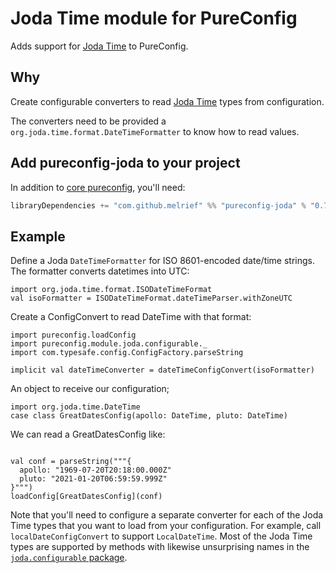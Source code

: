 # Joda Time module for PureConfig

Adds support for [Joda Time](http://www.joda.org/joda-time/) to PureConfig.

## Why

Create configurable converters to read [Joda Time](http://www.joda.org/joda-time/) types from configuration.

The converters need to be provided a `org.joda.time.format.DateTimeFormatter` to know how to read values.

## Add pureconfig-joda to your project

In addition to [core pureconfig](https://github.com/melrief/pureconfig), you'll need:

```scala
libraryDependencies += "com.github.melrief" %% "pureconfig-joda" % "0.7.0"
```

## Example

Define a Joda `DateTimeFormatter` for ISO 8601-encoded date/time strings. The formatter converts datetimes into UTC:

```tut:silent
import org.joda.time.format.ISODateTimeFormat
val isoFormatter = ISODateTimeFormat.dateTimeParser.withZoneUTC
```

Create a ConfigConvert to read DateTime with that format:
```tut:silent
import pureconfig.loadConfig
import pureconfig.module.joda.configurable._
import com.typesafe.config.ConfigFactory.parseString

implicit val dateTimeConverter = dateTimeConfigConvert(isoFormatter)
```

An object to receive our configuration;
```tut:silent
import org.joda.time.DateTime
case class GreatDatesConfig(apollo: DateTime, pluto: DateTime)
```

We can read a GreatDatesConfig like:

```tut:book

val conf = parseString("""{
  apollo: "1969-07-20T20:18:00.000Z"
  pluto: "2021-01-20T06:59:59.999Z"
}""")
loadConfig[GreatDatesConfig](conf)
```

Note that you'll need to configure a separate converter for each of the Joda Time types that you want to load from your configuration.  For example, call `localDateConfigConvert` to support `LocalDateTime`. Most of the Joda Time types are supported by methods with likewise unsurprising names in the [`joda.configurable` package](src/main/scala/pureconfig/module/joda/configurable/package.scala).
